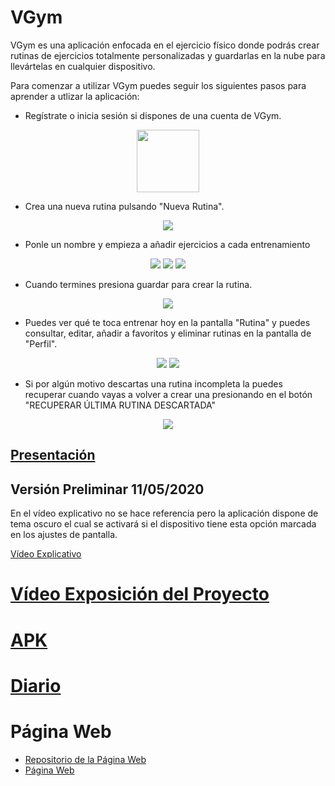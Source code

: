# VGym
VGym es una aplicación enfocada en el ejercicio físico donde podrás crear rutinas de ejercicios totalmente personalizadas y guardarlas en la nube para llevártelas en cualquier dispositivo.

Para comenzar a utilizar VGym puedes seguir los siguientes pasos para aprender a utlizar la aplicación:

* Regístrate o inicia sesión si dispones de una cuenta de VGym.

<p align="center">
  <img width="100" heigth="100" src="https://github.com/AlvaroCamposVega/VGym/blob/master/img/tutorial12.png">
</p>

* Crea una nueva rutina pulsando "Nueva Rutina".

<p align="center">
  <img src="https://github.com/AlvaroCamposVega/VGym/blob/master/img/tutorial1.png">
</p>

* Ponle un nombre y empieza a añadir ejercicios a cada entrenamiento

<p align="center">
  <img src="https://github.com/AlvaroCamposVega/VGym/blob/master/img/tutorial2.png">
  <img src="https://github.com/AlvaroCamposVega/VGym/blob/master/img/tutorial3.png">
  <img src="https://github.com/AlvaroCamposVega/VGym/blob/master/img/tutorial6.png">
</p>

* Cuando termines presiona guardar para crear la rutina.

<p align="center">
  <img src="https://github.com/AlvaroCamposVega/VGym/blob/master/img/tutorial8.png">
</p>

* Puedes ver qué te toca entrenar hoy en la pantalla "Rutina" y puedes consultar, editar, añadir a favoritos y eliminar rutinas en la pantalla de "Perfil".

<p align="center">
  <img src="https://github.com/AlvaroCamposVega/VGym/blob/master/img/tutoria9.png">
  <img src="https://github.com/AlvaroCamposVega/VGym/blob/master/img/tutorial0.png">
</p>

* Si por algún motivo descartas una rutina incompleta la puedes recuperar cuando vayas a volver a crear una presionando en el botón "RECUPERAR ÚLTIMA RUTINA DESCARTADA"

<p align="center">
  <img src="https://github.com/AlvaroCamposVega/VGym/blob/master/img/tutorial11.png">
</p>

## [Presentación](https://github.com/AlvaroCamposVega/VGym/blob/master/Presentacion%20VGym.pdf)

## Versión Preliminar 11/05/2020
En el vídeo explicativo no se hace referencia pero la aplicación dispone de tema oscuro el cual se activará si el dispositivo tiene esta opción marcada en los ajustes de pantalla.


[Vídeo Explicativo](https://youtu.be/uRN8YME_WPk)

# [Vídeo Exposición del Proyecto](https://youtu.be/KjkWwK8VBHo)

# [APK](https://github.com/AlvaroCamposVega/VGym/tree/master/android/apk)

# [Diario](https://github.com/AlvaroCamposVega/VGym/blob/master/diario)

# Página Web
* [Repositorio de la Página Web](https://github.com/AlvaroCamposVega/VGym-web)
* [Página Web](https://alvarocamposvega.github.io/VGym-web/)
